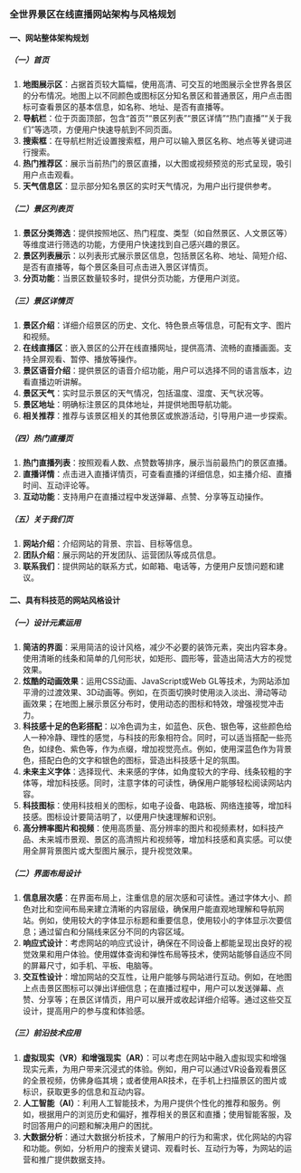 ### 全世界景区在线直播网站架构与风格规划

#### 一、网站整体架构规划

##### （一）首页
1. **地图展示区**：占据首页较大篇幅，使用高清、可交互的地图展示全世界各景区的分布情况。地图上以不同颜色或图标区分知名景区和普通景区，用户点击图标可查看景区的基本信息，如名称、地址、是否有直播等。
2. **导航栏**：位于页面顶部，包含“首页”“景区列表”“景区详情”“热门直播”“关于我们”等选项，方便用户快速导航到不同页面。
3. **搜索框**：在导航栏附近设置搜索框，用户可以输入景区名称、地点等关键词进行搜索。
4. **热门推荐区**：展示当前热门的景区直播，以大图或视频预览的形式呈现，吸引用户点击观看。
5. **天气信息区**：显示部分知名景区的实时天气情况，为用户出行提供参考。

##### （二）景区列表页
1. **景区分类筛选**：提供按照地区、热门程度、类型（如自然景区、人文景区等）等维度进行筛选的功能，方便用户快速找到自己感兴趣的景区。
2. **景区列表展示**：以列表形式展示景区信息，包括景区名称、地址、简短介绍、是否有直播等，每个景区条目可点击进入景区详情页。
3. **分页功能**：当景区数量较多时，提供分页功能，方便用户浏览。

##### （三）景区详情页
1. **景区介绍**：详细介绍景区的历史、文化、特色景点等信息，可配有文字、图片和视频。
2. **在线直播区**：嵌入景区的公开在线直播网址，提供高清、流畅的直播画面。支持全屏观看、暂停、播放等操作。
3. **景区语音介绍**：提供景区的语音介绍功能，用户可以选择不同的语言版本，边看直播边听讲解。
4. **景区天气**：实时显示景区的天气情况，包括温度、湿度、天气状况等。
5. **景区地址**：明确标注景区的具体地址，并提供地图导航功能。
6. **相关推荐**：推荐与该景区相关的其他景区或旅游活动，引导用户进一步探索。

##### （四）热门直播页
1. **热门直播列表**：按照观看人数、点赞数等排序，展示当前最热门的景区直播。
2. **直播详情**：点击进入直播详情页，可查看直播的详细信息，如主播介绍、直播时间、互动评论等。
3. **互动功能**：支持用户在直播过程中发送弹幕、点赞、分享等互动操作。

##### （五）关于我们页
1. **网站介绍**：介绍网站的背景、宗旨、目标等信息。
2. **团队介绍**：展示网站的开发团队、运营团队等成员信息。
3. **联系我们**：提供网站的联系方式，如邮箱、电话等，方便用户反馈问题和建议。

#### 二、具有科技范的网站风格设计

##### （一）设计元素运用
1. **简洁的界面**：采用简洁的设计风格，减少不必要的装饰元素，突出内容本身。使用清晰的线条和简单的几何形状，如矩形、圆形等，营造出简洁大方的视觉效果。
2. **炫酷的动画效果**：运用CSS动画、JavaScript或Web GL等技术，为网站添加平滑的过渡效果、3D动画等。例如，在页面切换时使用淡入淡出、滑动等动画效果；在地图上展示景区分布时，使用动态的图标和特效，增强视觉冲击力。
3. **科技感十足的色彩搭配**：以冷色调为主，如蓝色、灰色、银色等，这些颜色给人一种冷静、理性的感觉，与科技的形象相符合。同时，可以适当搭配一些亮色，如绿色、紫色等，作为点缀，增加视觉亮点。例如，使用深蓝色作为背景色，搭配白色的文字和银色的图标，营造出科技感十足的氛围。
4. **未来主义字体**：选择现代、未来感的字体，如角度较大的字母、线条较粗的字体等，增加科技感。同时，注意字体的可读性，确保用户能够轻松阅读网站内容。
5. **科技图标**：使用科技相关的图标，如电子设备、电路板、网络连接等，增加科技感。图标设计要简洁明了，以便用户快速理解和识别。
6. **高分辨率图片和视频**：使用高质量、高分辨率的图片和视频素材，如科技产品、未来城市景观、景区的高清照片和视频等，增加科技感和真实感。可以使用全屏背景图片或大型图片展示，提升视觉效果。

##### （二）界面布局设计
1. **信息层次感**：在界面布局上，注重信息的层次感和可读性。通过字体大小、颜色对比和空间布局来建立清晰的内容层级，确保用户能直观地理解和导航网站。例如，使用较大的字体显示标题和重要信息，使用较小的字体显示次要信息；通过留白和分隔线来区分不同的内容区域。
2. **响应式设计**：考虑网站的响应式设计，确保在不同设备上都能呈现出良好的视觉效果和用户体验。使用媒体查询和弹性布局等技术，使网站能够自适应不同的屏幕尺寸，如手机、平板、电脑等。
3. **交互性设计**：增加网站的交互性，让用户能够与网站进行互动。例如，在地图上点击景区图标可以弹出详细信息；在直播过程中，用户可以发送弹幕、点赞、分享等；在景区详情页，用户可以展开或收起详细介绍等。通过这些交互设计，提高用户的参与度和体验感。

##### （三）前沿技术应用
1. **虚拟现实（VR）和增强现实（AR）**：可以考虑在网站中融入虚拟现实和增强现实元素，为用户带来沉浸式的体验。例如，用户可以通过VR设备观看景区的全景视频，仿佛身临其境；或者使用AR技术，在手机上扫描景区的图片或标识，获取更多的信息和互动内容。
2. **人工智能（AI）**：利用人工智能技术，为用户提供个性化的推荐和服务。例如，根据用户的浏览历史和偏好，推荐相关的景区和直播；使用智能客服，及时回答用户的问题和解决用户的困扰。
3. **大数据分析**：通过大数据分析技术，了解用户的行为和需求，优化网站的内容和功能。例如，分析用户的搜索关键词、观看时长、互动行为等，为网站的运营和推广提供数据支持。